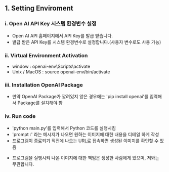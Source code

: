 ## 1. Setting Enviroment
### i. Open AI API Key 시스템 환경변수 설정
- Open AI API 홈페이지에서 API Key를 발급 받습니다.
- 발급 받은 API Key를 시스템 환경변수로 설정합니다.(사용자 변수로도 사용 가능)

### ii. Virtual Environment Activation
- window : openai-env\Scripts\activate
- Unix / MacOS : source openai-env/bin/activate

### iii. Installation OpenAI Package
- 만약 OpenAI Package가 깔려있지 않은 경우에는 'pip install openai'를 입력해서 Package를 설치해야 함

### iv. Run code
- 'python main.py'를 입력해서 Python 코드를 실행시킴
- 'prompt :' 라는 메시지가 나오면 원하는 이미지에 대한 내용을 디테일 하게 작성
- 프로그램이 종료되기 직전에 나오는 URL로 접속하면 생성된 이미지를 확인할 수 있음

* 프로그램을 실행시켜 나온 이미지에 대한 책임은 생성한 사람에게 있으며, 저와는 무관합니다.
